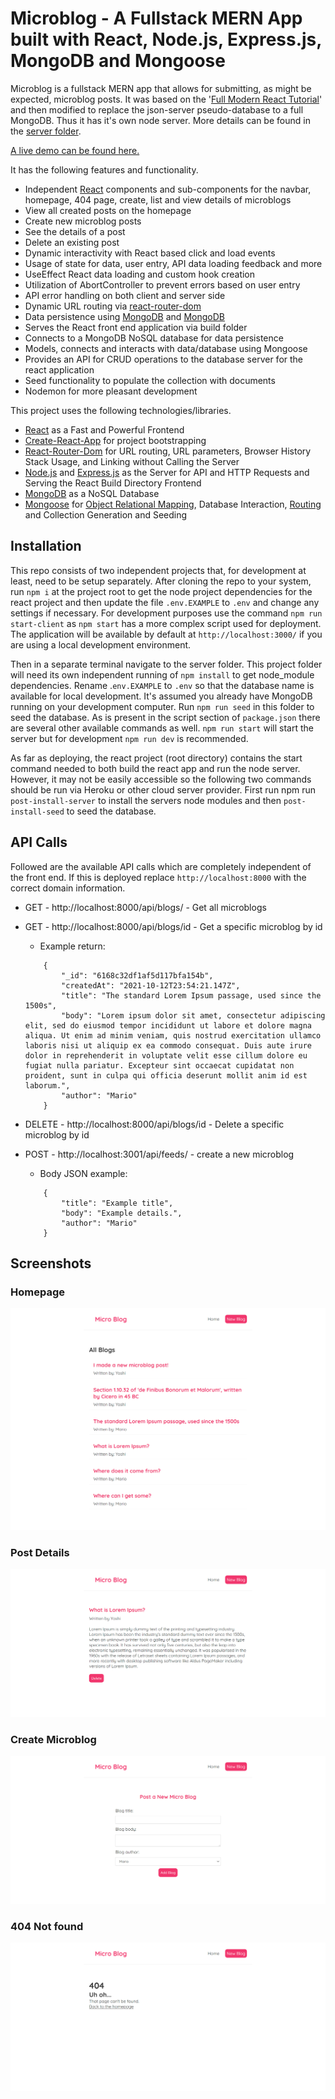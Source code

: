 # Microblog - A Fullstack MERN App built with React, Node.js, Express.js, MongoDB and Mongoose

Microblog is a fullstack MERN app that allows for submitting, as might be expected, microblog posts. It was based on the '[Full Modern React Tutorial](https://www.youtube.com/playlist?list=PL4cUxeGkcC9gZD-Tvwfod2gaISzfRiP9d)' and then modified to replace the json-server pseudo-database to a full MongoDB. Thus it has it's own node server. More details can be found in the [server folder](https://github.com/DavidTunnell/microblog-react-router-mongodb-mongoose-node-express/tree/main/server).

[A live demo can be found here.](https://sheltered-river-02202.herokuapp.com/)

It has the following features and functionality.

-   Independent [React](https://reactjs.org/) components and sub-components for the navbar, homepage, 404 page, create, list and view details of microblogs
-   View all created posts on the homepage
-   Create new microblog posts
-   See the details of a post
-   Delete an existing post
-   Dynamic interactivity with React based click and load events
-   Usage of state for data, user entry, API data loading feedback and more
-   UseEffect React data loading and custom hook creation
-   Utilization of AbortController to prevent errors based on user entry
-   API error handling on both client and server side
-   Dynamic URL routing via [react-router-dom](https://www.npmjs.com/package/react-router-dom)
-   Data persistence using [MongoDB](https://www.mongodb.com/) and [MongoDB](https://www.mongodb.com/)
-   Serves the React front end application via build folder
-   Connects to a MongoDB NoSQL database for data persistence
-   Models, connects and interacts with data/database using Mongoose
-   Provides an API for CRUD operations to the database server for the react application
-   Seed functionality to populate the collection with documents
-   Nodemon for more pleasant development

This project uses the following technologies/libraries.

-   [React](https://reactjs.org/) as a Fast and Powerful Frontend
-   [Create-React-App](https://github.com/facebook/create-react-app) for project bootstrapping
-   [React-Router-Dom](https://www.npmjs.com/package/react-router-dom) for URL routing, URL parameters, Browser History Stack Usage, and Linking without Calling the Server
-   [Node.js](https://nodejs.org/en/) and [Express.js](https://expressjs.com/) as the Server for API and HTTP Requests and Serving the React Build Directory Frontend
-   [MongoDB](https://www.mongodb.com/) as a NoSQL Database
-   [Mongoose](https://mongoosejs.com/) for [Object Relational Mapping](https://en.wikipedia.org/wiki/Object%E2%80%93relational_mapping), Database Interaction, [Routing](https://expressjs.com/en/guide/routing.html) and Collection Generation and Seeding

## Installation

This repo consists of two independent projects that, for development at least, need to be setup separately. After cloning the repo to your system, run `npm i` at the project root to get the node project dependencies for the react project and then update the file `.env.EXAMPLE` to `.env` and change any settings if necessary. For development purposes use the command `npm run start-client` as `npm start` has a more complex script used for deployment. The application will be available by default at `http://localhost:3000/` if you are using a local development environment.

Then in a separate terminal navigate to the server folder. This project folder will need its own independent running of `npm install` to get node_module dependencies. Rename .`env.EXAMPLE` to `.env` so that the database name is available for local development. It's assumed you already have MongoDB running on your development computer. Run `npm run seed` in this folder to seed the database. As is present in the script section of `package.json` there are several other available commands as well. `npm run start` will start the server but for development `npm run dev` is recommended.

As far as deploying, the react project (root directory) contains the start command needed to both build the react app and run the node server. However, it may not be easily accessible so the following two commands should be run via Heroku or other cloud server provider. First run npm run `post-install-server` to install the servers node modules and then `post-install-seed` to seed the database.

## API Calls

Followed are the available API calls which are completely independent of the front end. If this is deployed replace `http://localhost:8000` with the correct domain information.

-   GET - http://localhost:8000/api/blogs/ - Get all microblogs
-   GET - http://localhost:8000/api/blogs/id - Get a specific microblog by id
    -   Example return:
    ```
        {
            "_id": "6168c32df1af5d117bfa154b",
            "createdAt": "2021-10-12T23:54:21.147Z",
            "title": "The standard Lorem Ipsum passage, used since the 1500s",
            "body": "Lorem ipsum dolor sit amet, consectetur adipiscing elit, sed do eiusmod tempor incididunt ut labore et dolore magna aliqua. Ut enim ad minim veniam, quis nostrud exercitation ullamco laboris nisi ut aliquip ex ea commodo consequat. Duis aute irure dolor in reprehenderit in voluptate velit esse cillum dolore eu fugiat nulla pariatur. Excepteur sint occaecat cupidatat non proident, sunt in culpa qui officia deserunt mollit anim id est laborum.",
            "author": "Mario"
        }
    ```
-   DELETE - http://localhost:8000/api/blogs/id - Delete a specific microblog by id
-   POST - http://localhost:3001/api/feeds/ - create a new microblog

    -   Body JSON example:

    ```
        {
            "title": "Example title",
            "body": "Example details.",
            "author": "Mario"
        }
    ```

## Screenshots

### Homepage

![Homepage](./assets/homepage.png)

### Post Details

![Post Details](./assets/details.png)

### Create Microblog

![Create Microblog](./assets/create.png)

### 404 Not found

![404 Not found](./assets/404.png)
